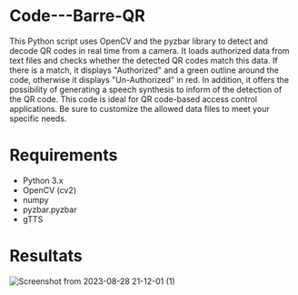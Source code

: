# Code---Barre-QR
This Python script uses OpenCV and the pyzbar library to detect and decode QR codes in real time from a camera. It loads authorized data from text files and checks whether the detected QR codes match this data. If there is a match, it displays "Authorized" and a green outline around the code, otherwise it displays "Un-Authorized" in red. In addition, it offers the possibility of generating a speech synthesis to inform of the detection of the QR code. This code is ideal for QR code-based access control applications. Be sure to customize the allowed data files to meet your specific needs.

# Requirements
* Python 3.x
* OpenCV (cv2)
* numpy
* pyzbar.pyzbar
* gTTS

# Resultats
![Screenshot from 2023-08-28 21-12-01 (1)](https://github.com/Yassine-Jegham/Code---Barre-QR/assets/116890996/3f9231dc-be00-4bd2-9a94-732783bff81e)


